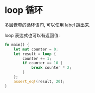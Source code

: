 # loop 循环

多层嵌套的循环语句, 可以使用 label 跳出来.

loop 表达式也可以有返回值:

```rust
fn main() {
    let mut counter = 0;
    let result = loop {
        counter += 1;
        if counter == 10 {
            break counter * 2;
        }
    };
    assert_eq!(result, 20);
}
```
